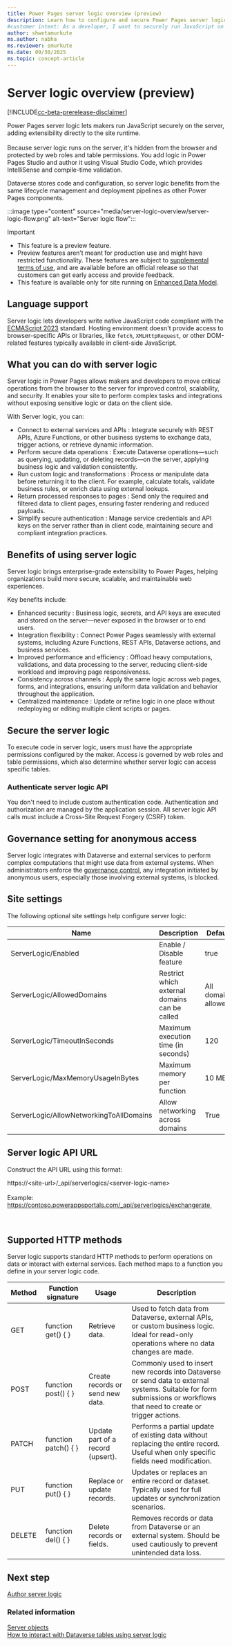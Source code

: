 ```yaml
---
title: Power Pages server logic overview (preview)
description: Learn how to configure and secure Power Pages server logic, including governance settings, API authentication, and site-specific configurations.
#customer intent: As a developer, I want to securely run JavaScript on the server so that I can extend site functionality without exposing code in the browser.
author: shwetamurkute
ms.author: nabha
ms.reviewer: smurkute
ms.date: 09/30/2025
ms.topic: concept-article
---
```


# Server logic overview (preview)

[!INCLUDE[cc-beta-prerelease-disclaimer](../includes/cc-beta-prerelease-disclaimer.md)]

Power Pages server logic lets makers run JavaScript securely on the server, adding extensibility directly to the site runtime.  
   
Because server logic runs on the server, it's hidden from the browser and protected by web roles and table permissions. You add logic in Power Pages Studio and author it using Visual Studio Code, which provides IntelliSense and compile-time validation.  

Dataverse stores code and configuration, so server logic benefits from the same lifecycle management and deployment pipelines as other Power Pages components.  

:::image type="content" source="media/server-logic-overview/server-logic-flow.png" alt-text="Server logic flow":::

> [!IMPORTANT]
>
> - This feature is a preview feature.
> - Preview features aren’t meant for production use and might have restricted functionality. These features are subject to [supplemental terms of use](https://go.microsoft.com/fwlink/?linkid=2189520), and are available before an official release so that customers can get early access and provide feedback.
> - This feature is available only for site running on [Enhanced Data Model](../admin/enhanced-data-model.md).

## Language support

Server logic lets developers write native JavaScript code compliant with the [ECMAScript 2023](https://tc39.es/ecma262/2023/) standard. Hosting environment doesn't provide access to browser-specific APIs or libraries, like `fetch`, `XMLHttpRequest`, or other DOM-related features typically available in client-side JavaScript.  

## What you can do with server logic

Server logic in Power Pages allows makers and developers to move critical operations from the browser to the server for improved control, scalability, and security. It enables your site to perform complex tasks and integrations without exposing sensitive logic or data on the client side.

With Server logic, you can:
- Connect to external services and APIs : Integrate securely with REST APIs, Azure Functions, or other business systems to exchange data, trigger actions, or retrieve dynamic information.
- Perform secure data operations : Execute Dataverse operations—such as querying, updating, or deleting records—on the server, applying business logic and validation consistently.
- Run custom logic and transformations : Process or manipulate data before returning it to the client. For example, calculate totals, validate business rules, or enrich data using external lookups.
- Return processed responses to pages : Send only the required and filtered data to client pages, ensuring faster rendering and reduced payloads.
- Simplify secure authentication : Manage service credentials and API keys on the server rather than in client code, maintaining secure and compliant integration practices.

## Benefits of using server logic

Server logic brings enterprise-grade extensibility to Power Pages, helping organizations build more secure, scalable, and maintainable web experiences.

Key benefits include:
-	Enhanced security : Business logic, secrets, and API keys are executed and stored on the server—never exposed in the browser or to end users.
-	Integration flexibility : Connect Power Pages seamlessly with external systems, including Azure Functions, REST APIs, Dataverse actions, and business services.
-	Improved performance and efficiency : Offload heavy computations, validations, and data processing to the server, reducing client-side workload and improving page responsiveness.
-	Consistency across channels : Apply the same logic across web pages, forms, and integrations, ensuring uniform data validation and behavior throughout the application.
-	Centralized maintenance : Update or refine logic in one place without redeploying or editing multiple client scripts or pages.


## Secure the server logic 

To execute code in server logic, users must have the appropriate permissions configured by the maker. Access is governed by web roles and table permissions, which also determine whether server logic can access specific tables.

### Authenticate server logic API 

You don't need to include custom authentication code. Authentication and authorization are managed by the application session. All server logic API calls must include a Cross-Site Request Forgery (CSRF) token.  

## Governance setting for anonymous access 

Server logic integrates with Dataverse and external services to perform complex computations that might use data from external systems. When administrators enforce the [governance control](../security/disable-anonymous-access.md), any integration initiated by anonymous users, especially those involving external systems, is blocked.  

## Site settings

The following optional site settings help configure server logic: 

| Name                | Description             | Default                |
|---------------------|-------------------------|------------------------|
| ServerLogic/Enabled | Enable / Disable feature                 | true  |
| ServerLogic/AllowedDomains    | Restrict which external domains can be called | All domains allowed |
| ServerLogic/TimeoutInSeconds        | Maximum execution time (in seconds)      | 120    |
| ServerLogic/MaxMemoryUsageInBytes   | Maximum memory per function              | 10 MB  |
| ServerLogic/AllowNetworkingToAllDomains | Allow networking across domains         | True   |

## Server logic API URL 

Construct the API URL using this format:  
  
https://\<site-url\>/\_api/serverlogics/\<server-logic-name\>   
   
Example:   
https://contoso.powerappsportals.com/_api/serverlogics/exchangerate 

 
## Supported HTTP methods 

Server logic supports standard HTTP methods to perform operations on data or interact with external services.
Each method maps to a function you define in your server logic code.

| Method  | Function signature    | Usage                              | Description   |
|---------|-----------------------|------------------------------------|---------------|
| GET     | function get() { }    | Retrieve data.                     | Used to fetch data from Dataverse, external APIs, or custom business logic. Ideal for read-only operations where no data changes are made. |
| POST    | function post() { }   | Create records or send new data.   | Commonly used to insert new records into Dataverse or send data to external systems. Suitable for form submissions or workflows that need to create or trigger actions. |
| PATCH   | function patch() { }  | Update part of a record (upsert).  | Performs a partial update of existing data without replacing the entire record. Useful when only specific fields need modification. |
| PUT     | function put() { }    | Replace or update records.         | Updates or replaces an entire record or dataset. Typically used for full updates or synchronization scenarios. |
| DELETE  | function del() { }    | Delete records or fields.          | Removes records or data from Dataverse or an external system. Should be used cautiously to prevent unintended data loss. |

## Next step

[Author server logic](author-server-logic.md)

### Related information

[Server objects](server-objects.md)  
[How to interact with Dataverse tables using server logic](server-logic-operations.md)   

